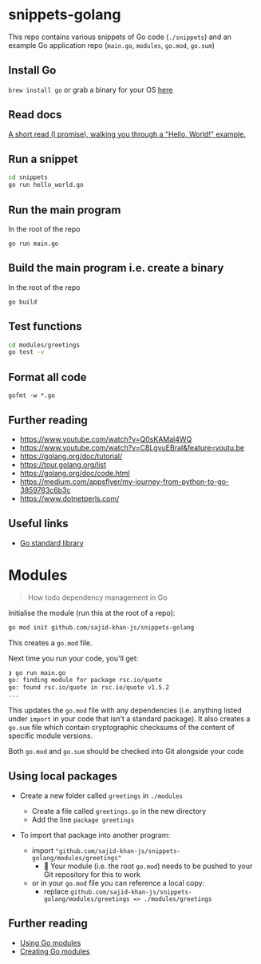 # snippets-golang

This repo contains various snippets of Go code (`./snippets`) and an example Go application repo (`main.go`, `modules`, `go.mod`, `go.sum`)

## Install Go

`brew install go` or grab a binary for your OS [here](https://golang.org/dl/)

## Read docs

[A short read (I promise), walking you through a "Hello, World!" example.](https://golang.org/doc/tutorial/getting-started)

## Run a snippet

```sh
cd snippets
go run hello_world.go
```

## Run the main program

In the root of the repo

`go run main.go`

## Build the main program i.e. create a binary

In the root of the repo

`go build`

## Test functions

```sh
cd modules/greetings
go test -v
``` 

## Format all code

`gofmt -w *.go`

## Further reading

- <https://www.youtube.com/watch?v=Q0sKAMal4WQ>
- <https://www.youtube.com/watch?v=C8LgvuEBraI&feature=youtu.be>
- <https://golang.org/doc/tutorial/>
- <https://tour.golang.org/list>
- <https://golang.org/doc/code.html>
- <https://medium.com/appsflyer/my-journey-from-python-to-go-3859783c6b3c>
- <https://www.dotnetperls.com/>

## Useful links

- [Go standard library](https://golang.org/pkg/)

# Modules

> How todo dependency management in Go

Initialise the module (run this at the root of a repo):

```sh
go mod init github.com/sajid-khan-js/snippets-golang
```

This creates a `go.mod` file.

Next time you run your code, you'll get:

```sh
❯ go run main.go  
go: finding module for package rsc.io/quote
go: found rsc.io/quote in rsc.io/quote v1.5.2
...
```

This updates the `go.mod` file with any dependencies (i.e. anything listed under
`import` in your code that isn't a standard package). It also creates a `go.sum`
file which contain cryptographic checksums of the content of specific module
versions.

Both `go.mod` and `go.sum` should be checked into Git alongside your code

## Using local packages

- Create a new folder called `greetings` in `./modules`
  - Create a file called `greetings.go` in the new directory
  - Add the line `package greetings`

- To import that package into another program:
  - import `"github.com/sajid-khan-js/snippets-golang/modules/greetings"`
    - :memo: Your module (i.e. the root `go.mod`) needs to be pushed to your Git repository for this to work
  - or in your `go.mod` file you can reference a local copy:
    - replace `github.com/sajid-khan-js/snippets-golang/modules/greetings => ./modules/greetings`

## Further reading

- [Using Go modules](https://blog.golang.org/using-go-modules)
- [Creating Go modules](https://golang.org/doc/tutorial/create-module)
